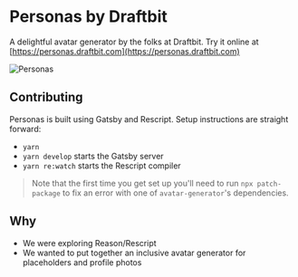 # Personas by Draftbit

A delightful avatar generator by the folks at Draftbit. Try it online at [https://personas.draftbit.com](https://personas.draftbit.com)

![Personas](screenshot.png)

## Contributing

Personas is built using Gatsby and Rescript. Setup instructions are straight forward:

- `yarn`
- `yarn develop` starts the Gatsby server
- `yarn re:watch` starts the Rescript compiler

> Note that the first time you get set up you'll need to run `npx patch-package`
> to fix an error with one of `avatar-generator`'s dependencies.

## Why

- We were exploring Reason/Rescript
- We wanted to put together an inclusive avatar generator for placeholders and profile photos
